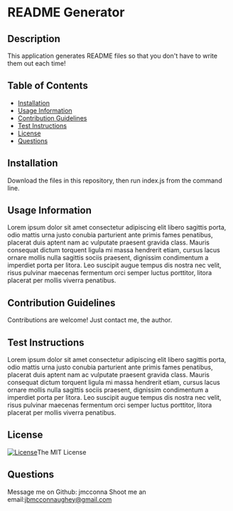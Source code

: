 # README Generator

## Description
This application generates README files so that you don't have to write them out each time!

## Table of Contents

- [Installation](#installation)
- [Usage Information](#usage)
- [Contribution Guidelines](#contribution)
- [Test Instructions](#test)
- [License](#license)
- [Questions](#questions)

## Installation
Download the files in this repository, then run index.js from the command line.

## Usage Information
Lorem ipsum dolor sit amet consectetur adipiscing elit libero sagittis porta, odio mattis urna justo conubia parturient ante primis fames penatibus, placerat duis aptent nam ac vulputate praesent gravida class. Mauris consequat dictum torquent ligula mi massa hendrerit etiam, cursus lacus ornare mollis nulla sagittis sociis praesent, dignissim condimentum a imperdiet porta per litora. Leo suscipit augue tempus dis nostra nec velit, risus pulvinar maecenas fermentum orci semper luctus porttitor, litora placerat per mollis viverra penatibus.

## Contribution Guidelines
Contributions are welcome! Just contact me, the author.

## Test Instructions
Lorem ipsum dolor sit amet consectetur adipiscing elit libero sagittis porta, odio mattis urna justo conubia parturient ante primis fames penatibus, placerat duis aptent nam ac vulputate praesent gravida class. Mauris consequat dictum torquent ligula mi massa hendrerit etiam, cursus lacus ornare mollis nulla sagittis sociis praesent, dignissim condimentum a imperdiet porta per litora. Leo suscipit augue tempus dis nostra nec velit, risus pulvinar maecenas fermentum orci semper luctus porttitor, litora placerat per mollis viverra penatibus.

## License
[![License](https://img.shields.io/badge/License-Apache_2.0-blue.svg)](https://opensource.org/licenses/Apache-2.0)The MIT License


## Questions
Message me on Github: jmcconna
Shoot me an email:jbmcconnaughey@gmail.com
